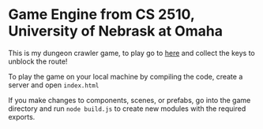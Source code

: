 # Game Engine from CS 2510, University of Nebrask at Omaha

This is my dungeon crawler game, to play go to [here](mc.dcnelabs.io:1111) and collect the keys to unblock the route!

To play the game on your local machine by compiling the code, create a server and open ```index.html```

If you make changes to components, scenes, or prefabs,  go into the game directory and run ```node build.js``` to create new modules with the required exports.
